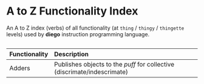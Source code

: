 # A to Z Functionality Index
An A to Z index (verbs) of all functionality (at `thing` / `thingy` / `thingette` levels) used by **diego** instruction programming language.
## <a name="a"></a> 
| Functionality | Description |
|---|:--|
| Adders | Publishes objects to the _puff_ for collective (discrimate/indescrimate) 